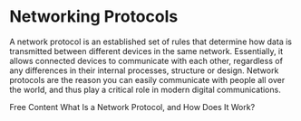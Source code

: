 # Networking Protocols

A network protocol is an established set of rules that determine how data is transmitted between different devices in the same network. Essentially, it allows connected devices to communicate with each other, regardless of any differences in their internal processes, structure or design. Network protocols are the reason you can easily communicate with people all over the world, and thus play a critical role in modern digital communications.

<ResourceGroupTitle>Free Content</ResourceGroupTitle>
<BadgeLink colorScheme='yellow' badgeText='Read' href='https://www.comptia.org/content/guides/what-is-a-network-protocol'>What Is a Network Protocol, and How Does It Work?</BadgeLink>
